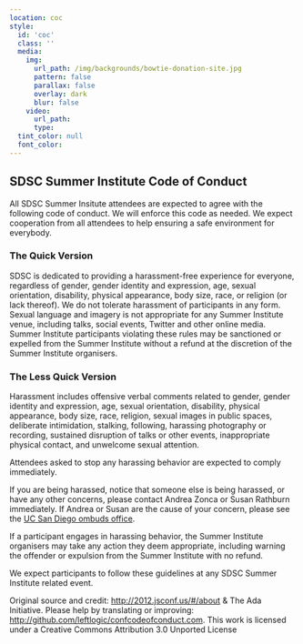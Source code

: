 ```yaml
---
location: coc
style:
  id: 'coc'
  class: ''
  media:
    img:
      url_path: /img/backgrounds/bowtie-donation-site.jpg
      pattern: false
      parallax: false
      overlay: dark
      blur: false
    video:
      url_path:
      type:
  tint_color: null
  font_color:
---
```


## SDSC Summer Institute Code of Conduct

All SDSC Summer Insitute attendees are expected to agree with the following code of conduct. We will enforce this code as needed. We expect cooperation from all attendees to help ensuring a safe environment for everybody.

### The Quick Version

SDSC is dedicated to providing a harassment-free experience for everyone, regardless of gender, gender identity and expression, age, sexual orientation, disability, physical appearance, body size, race, or religion (or lack thereof). We do not tolerate harassment of participants in any form. Sexual language and imagery is not appropriate for any Summer Institute venue, including talks, social events, Twitter and other online media. Summer Institute participants violating these rules may be sanctioned or expelled from the Summer Institute without a refund at the discretion of the Summer Institute organisers.

### The Less Quick Version
Harassment includes offensive verbal comments related to gender, gender identity and expression, age, sexual orientation, disability, physical appearance, body size, race, religion, sexual images in public spaces, deliberate intimidation, stalking, following, harassing photography or recording, sustained disruption of talks or other events, inappropriate physical contact, and unwelcome sexual attention.

Attendees asked to stop any harassing behavior are expected to comply immediately.

If you are being harassed, notice that someone else is being harassed, or have any other concerns, please contact Andrea Zonca or Susan Rathburn immediately. If Andrea or Susan are the cause of your concern, please see the [UC San Diego ombuds office](http://www.ombuds.ucsd.edu/).

If a participant engages in harassing behavior, the Summer Institute organisers may take any action they deem appropriate, including warning the offender or expulsion from the Summer Institute with no refund.

We expect participants to follow these guidelines at any SDSC Summer Institute related event.

Original source and credit: <http://2012.jsconf.us/#/about> & The Ada Initiative. Please help by translating or improving: <http://github.com/leftlogic/confcodeofconduct.com>. This work is licensed under a Creative Commons Attribution 3.0 Unported License

